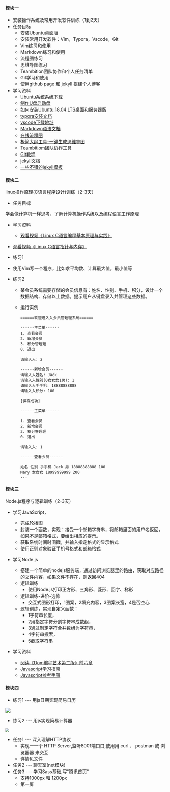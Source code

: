#### 模块一

- 安装操作系统及常用开发软件训练（1到2天）
- 任务目标
  - 安装Ubuntu桌面版
  - 安装常用开发软件：Vim，Typora，Vscode，Git
  - Vim练习和使用
  - Markdown练习和使用
  - 流程图练习
  - 思维导图练习
  - Teambition团队协作和个人任务清单
  - Git学习和使用
  - 使用github page 和 jekyll 搭建个人博客
- 学习资料
  - [Ubuntu系统系统下载](https://cn.ubuntu.com/download)
  - [制作U盘启动盘](https://jingyan.baidu.com/article/5225f26b0bb45fe6fa0908bc.html)
  - [如何安装Ubuntu 18.04 LTS桌面和服务器版](https://baijiahao.baidu.com/s?id=1616490790245132419&wfr=spider&for=pc)
  - [typora安装文档](https://www.typora.io/#linux)
  - [vscode下载地址](https://code.visualstudio.com/Download)
  - [Markdown语法文档](http://www.markdown.cn/)
  - [在线流程图](https://www.processon.com/)
  - [极简大纲工具-一键生成思维导图](https://mubu.com/)
  - [Teambitiom团队协作工具](https://www.teambition.com/)
  - [Git教程](https://git-scm.com/book/en/v2)
  - [jekyll文档](http://jekyllcn.com/)
  - [一些不错的jekyll模板](http://jekyllthemes.org/)

#### 模块二 

linux操作原理(C语言程序设计)训练（2-3天）

- 任务目标

学会像计算机一样思考，了解计算机操作系统以及编程语言工作原理

- 学习资料
  
  - [观看视频《Linux C语言编程基本原理与实践》](https://www.imooc.com/learn/248)
- [观看视频《Linux C语言指针与内存》](https://www.imooc.com/learn/394)
  
- 练习1
  
- 使用Vim写一个程序，比如求平均数、计算最大值，最小值等
  
- 练习2

  - 某会员系统需要存储的会员信息有：姓名、性别、手机、积分，设计一个数据结构、存储以上数据。提示用户从键盘录入并管理这些数据。
  
  - 运行实例
  
    ```
    ======欢迎进入入会员管理理系统======
    
    ------主菜单------
    1. 查看会员
    2. 新增会员
    3. 积分管理理
    0. 退出
    
    请输入入: 2
    
    ------新增会员------
    请输入入姓名: Jack
    请输入入性别(0女女女1男): 1
    请输入入手手机: 18888888888
    请输入入积分: 100
    
    [保存成功]
    
    ------主菜单------
    
    1. 查看会员
    2. 新增会员
    3. 积分管理理
    0. 退出
    
    请输入入: 1
    
    ------查看会员------
    
    姓名 性别 手手机 Jack 男 18888888888 100
    Mary 女女女 18999999999 200
    ...
    ```
  

#### 模块三

 Node.js程序与逻辑训练（2-3天）

- 学习JavaScript，
  - 完成轮播图
  - 封装一个函数，实现：接受一个邮箱字符串，将邮箱里面的用户名返回，如果不是邮箱格式，要给出相应的提示。
  - 获取系统时间时间戳，并输入指定格式的显示格式
  - 使用正则对象验证手机号格式和邮箱格式

- 学习Node.js
  - 搭建一个简单的nodejs服务端，通过访问浏览器里的路由，获取对应路径的文件内容，如果文件不存在，则返回404
  - 逻辑训练
    - 使用Node.js打印正方形、三角形、菱形、回字、梯形
  - 逻辑训练-进阶-选修
    - 交互式图形打印，1图案，2填充内容，3图案长宽，4是否空心
  - 逻辑训练，实现自定义函数：
    - 1字符串长度，
    - 2用指定字符分割字符串成数组，
    - 3通过制定字符合并数组为字符串，
    - 4字符串搜索，
    - 5截取字符串
- 学习资料
  - [阅读《Dom编程艺术第二版》前六章](https://max.book118.com/html/2018/0924/8022140126001124.shtm)
  - [Javascript学习指南](https://www.cnblogs.com/lhb25/p/javascript-book-2018.html)
  - [Javascript参考手册](https://www.runoob.com/js/js-tutorial.html)

#### 模块四

- 练习1 --- 用js日期实现简易日历

![](./邹老师的发/模块四/日历.jpg)

- 练习2 --- 用js实现简易计算器

<img src="./邹老师的发/模块四/计算器.jpg" style="zoom:70%;" />

- 任务1 --- 深入理解HTTP协议
    - 实现一一个 HTTP Server,监听8001端口口,使用用 curl 、 postman 或 浏览器器 来交互
    - 详情见文件
- 任务2 --- 聊天室(net模块)
- 任务3 --- 学习Sass基础,写"腾讯首页"
    - 支持1000px 和 1200px
    - 第一屏



